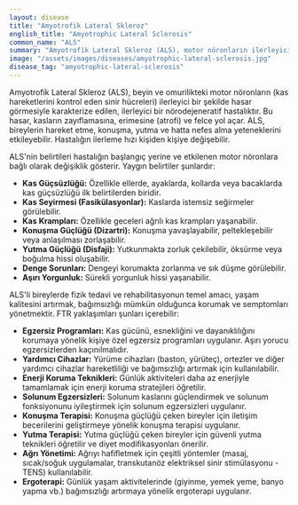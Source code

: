 ```yaml
---
layout: disease
title: "Amyotrofik Lateral Skleroz"
english_title: "Amyotrophic Lateral Sclerosis"
common_name: "ALS"
summary: "Amyotrofik Lateral Skleroz (ALS), motor nöronların ilerleyici dejenerasyonu ile karakterize, kas güçsüzlüğüne ve atrofiye yol açan nörodejeneratif bir hastalıktır."
image: "/assets/images/diseases/amyotrophic-lateral-sclerosis.jpg"
disease_tag: "amyotrophic-lateral-sclerosis"
---
```






Amyotrofik Lateral Skleroz (ALS), beyin ve omurilikteki motor nöronların (kas hareketlerini kontrol eden sinir hücreleri) ilerleyici bir şekilde hasar görmesiyle karakterize edilen, ilerleyici bir nörodejeneratif hastalıktır. Bu hasar, kasların zayıflamasına, erimesine (atrofi) ve felce yol açar. ALS, bireylerin hareket etme, konuşma, yutma ve hatta nefes alma yeteneklerini etkileyebilir. Hastalığın ilerleme hızı kişiden kişiye değişebilir.


ALS'nin belirtileri hastalığın başlangıç yerine ve etkilenen motor nöronlara bağlı olarak değişiklik gösterir. Yaygın belirtiler şunlardır:

*   **Kas Güçsüzlüğü:** Özellikle ellerde, ayaklarda, kollarda veya bacaklarda kas güçsüzlüğü ilk belirtilerden biridir.
*   **Kas Seyirmesi (Fasikülasyonlar):** Kaslarda istemsiz seğirmeler görülebilir.
*   **Kas Krampları:** Özellikle geceleri ağrılı kas krampları yaşanabilir.
*   **Konuşma Güçlüğü (Dizartri):** Konuşma yavaşlayabilir, peltekleşebilir veya anlaşılması zorlaşabilir.
*   **Yutma Güçlüğü (Disfaji):** Yutkunmakta zorluk çekilebilir, öksürme veya boğulma hissi oluşabilir.
*   **Denge Sorunları:** Dengeyi korumakta zorlanma ve sık düşme görülebilir.
*   **Aşırı Yorgunluk:** Sürekli yorgunluk hissi yaşanabilir.


ALS'li bireylerde fizik tedavi ve rehabilitasyonun temel amacı, yaşam kalitesini artırmak, bağımsızlığı mümkün olduğunca korumak ve semptomları yönetmektir. FTR yaklaşımları şunları içerebilir:

*   **Egzersiz Programları:** Kas gücünü, esnekliğini ve dayanıklılığını korumaya yönelik kişiye özel egzersiz programları uygulanır. Aşırı yorucu egzersizlerden kaçınılmalıdır.
*   **Yardımcı Cihazlar:** Yürüme cihazları (baston, yürüteç), ortezler ve diğer yardımcı cihazlar hareketliliği ve bağımsızlığı artırmak için kullanılabilir.
*   **Enerji Koruma Teknikleri:** Günlük aktiviteleri daha az enerjiyle tamamlamak için enerji koruma stratejileri öğretilir.
*   **Solunum Egzersizleri:** Solunum kaslarını güçlendirmek ve solunum fonksiyonunu iyileştirmek için solunum egzersizleri uygulanır.
*   **Konuşma Terapisi:** Konuşma güçlüğü çeken bireyler için iletişim becerilerini geliştirmeye yönelik konuşma terapisi uygulanır.
*   **Yutma Terapisi:** Yutma güçlüğü çeken bireyler için güvenli yutma teknikleri öğretilir ve diyet modifikasyonları önerilir.
*   **Ağrı Yönetimi:** Ağrıyı hafifletmek için çeşitli yöntemler (masaj, sıcak/soğuk uygulamalar, transkutanöz elektriksel sinir stimülasyonu - TENS) kullanılabilir.
*   **Ergoterapi:** Günlük yaşam aktivitelerinde (giyinme, yemek yeme, banyo yapma vb.) bağımsızlığı artırmaya yönelik ergoterapi uygulanır.

